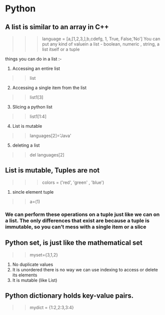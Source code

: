 # Python

## A list is similar to an array in C++ 
>>> language = [a,[1,2,3,],b,cdefg, 1, True, False,'No']
You can put any kind of valuein a list - boolean, numeric , string, a list itself or a tuple

things you can do in a list :-
1. Accessing an entire list
>> list
2. Accessing a single item from the list
>> list1[3]
3. Slicing a python list
>> list1[1:4]
4. List is mutable
>> languages[2]='Java'
5. deleting a list
>>del languages[2]

## List is mutable, Tuples are not 
>>> colors = ('red', 'green' , 'blue')
1. sincle element tuple
>> a=(1)
### We can perform these operations on a tuple just like we can on a list. The only differences that exist are because a tuple is immutable, so you can’t mess with a single item or a slice

## Python set, is just like the mathematical set
>> myset={3,1,2}
1. No duplicate values
2. It is unordered
there is no way we can use indexing to access or delete its elements
3. It is mutable (like List)

## Python dictionary holds key-value pairs.
>> mydict = {1:2,2:3,3:4}